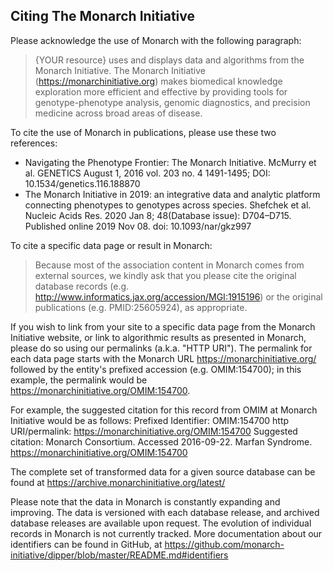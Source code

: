 <div class="container-fluid monarch-view">

  <h2 class="page-title"> Citing The Monarch Initiative</h2>

  Please acknowledge the use of Monarch with the following paragraph:

  > {YOUR resource} uses and displays data and algorithms from the Monarch Initiative. The Monarch Initiative (https://monarchinitiative.org) makes biomedical knowledge exploration more efficient and effective by providing tools for genotype-phenotype analysis, genomic diagnostics, and precision medicine across broad areas of disease.

  To cite the use of Monarch in publications, please use these two references:

  - Navigating the Phenotype Frontier: The Monarch Initiative. McMurry et al. GENETICS August 1, 2016 vol. 203 no. 4 1491-1495; DOI: 10.1534/genetics.116.188870
  - The Monarch Initiative in 2019: an integrative data and analytic platform connecting phenotypes to genotypes across species. Shefchek et al. Nucleic Acids Res. 2020 Jan 8; 48(Database issue): D704–D715. Published online 2019 Nov 08. doi: 10.1093/nar/gkz997

  To cite a specific data page or result in Monarch:

  > Because most of the association content in Monarch comes from external sources, we kindly ask that you please cite the original database records (e.g. http://www.informatics.jax.org/accession/MGI:1915196) or the original publications (e.g. PMID:25605924), as appropriate.

  If you wish to link from your site to a specific data page from the Monarch Initiative website, or link to algorithmic results as presented in Monarch, please do so using our permalinks (a.k.a. "HTTP URI"). The permalink for each data page starts with the Monarch URL https://monarchinitiative.org/ followed by the entity's prefixed accession (e.g. OMIM:154700); in this example, the permalink would be https://monarchinitiative.org/OMIM:154700.

  For example, the suggested citation for this record from OMIM at Monarch Initiative would be as follows:
  Prefixed Identifier: OMIM:154700
  http URI/permalink: https://monarchinitiative.org/OMIM:154700
  Suggested citation: Monarch Consortium. Accessed 2016-09-22. Marfan Syndrome. https://monarchinitiative.org/OMIM:154700

  The complete set of transformed data for a given source database can be found at https://archive.monarchinitiative.org/latest/

  Please note that the data in Monarch is constantly expanding and improving. The data is versioned with each database release, and archived database releases are available upon request. The evolution of individual records in Monarch is not currently tracked. More documentation about our identifiers can be found in GitHub, at https://github.com/monarch-initiative/dipper/blob/master/README.md#identifiers

</div>

<script>
  export default {
    name: "AboutMonarch",
    components: {}
  };
</script>
